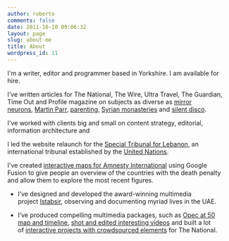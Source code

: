 ```yaml
---
author: roberto
comments: false
date: 2011-10-10 09:06:32
layout: page
slug: about-me
title: About
wordpress_id: 11
---
```


I'm a writer, editor and programmer based in Yorkshire. I am available for hire. 

I’ve written articles for The National, The Wire, Ultra Travel, The Guardian, Time Out and Profile magazine on subjects as diverse as [mirror neurons](http://www.thenational.ae/news/uae-news/science/mirror-mirror-in-the-brain), [Martin Parr](http://www.thenational.ae/arts-culture/art/a-lens-on-luxury), [parenting](http://www.thenational.ae/lifestyle/the-bonding-ritual-known-as-the-family-snapshot), [Syrian monasteries](http://www.thenational.ae/lifestyle/travel/a-twist-of-faith-in-the-syrian-desert) and [silent disco](http://www.thenational.ae/arts-culture/music/a-quiet-night-out).
	
I've worked with clients big and small on content strategy, editorial, information architecture and 

I led the website relaunch for the [Special Tribunal for Lebanon](http://www.stl-tsl.org/), an international tribunal established by the [United Nations](http://www.un.org/).

I've created [interactive maps for Amnesty International](http://www.amnesty.org/en/news/death-penalty-2011-alarming-levels-executions-few-countries-kill-2012-03-27) using Google Fusion to give people an overview of the countries with the death penalty and allow them to explore the most recent figures.

	
  * I’ve designed and developed the award-winning multimedia project [Istabsir](http://multimedia.thenational.ae/istabsir/), observing and documenting myriad lives in the UAE.

	
  * I’ve produced compelling multimedia packages, such as [Opec at 50 map and timeline](http://www.thenational.ae/business/energy/opec-at-50), [shot and edited interesting videos](http://www.thenational.ae/events/categories/sport/pehlwani-wrestling-in-dubai) and built a lot of [interactive projects with crowdsourced elements](http://www.thenational.ae/news/uae-news/images-and-videos-from-national-day-2010) for The National.


